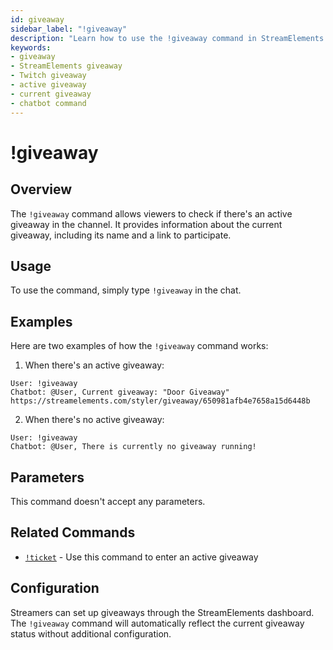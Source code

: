 ```yaml
---
id: giveaway
sidebar_label: "!giveaway"
description: "Learn how to use the !giveaway command in StreamElements to check active giveaways in a Twitch channel."
keywords:
- giveaway
- StreamElements giveaway
- Twitch giveaway
- active giveaway
- current giveaway
- chatbot command
---
```


# !giveaway

## Overview

The `!giveaway` command allows viewers to check if there's an active giveaway in the channel. It provides information about the current giveaway, including its name and a link to participate.

## Usage

To use the command, simply type `!giveaway` in the chat.

## Examples

Here are two examples of how the `!giveaway` command works:

1. When there's an active giveaway:

```
User: !giveaway
Chatbot: @User, Current giveaway: "Door Giveaway" https://streamelements.com/styler/giveaway/650981afb4e7658a15d6448b
```

2. When there's no active giveaway:

```
User: !giveaway
Chatbot: @User, There is currently no giveaway running!
```

## Parameters

This command doesn't accept any parameters.

## Related Commands

- [`!ticket`](ticket.md) - Use this command to enter an active giveaway

## Configuration

Streamers can set up giveaways through the StreamElements dashboard. The `!giveaway` command will automatically reflect the current giveaway status without additional configuration.
